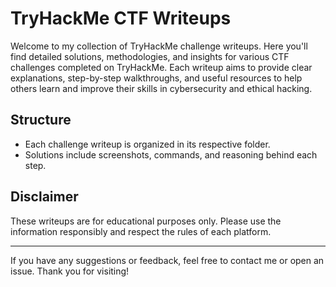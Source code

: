 # TryHackMe CTF Writeups

Welcome to my collection of TryHackMe challenge writeups. Here you'll find detailed solutions, methodologies, and insights for various CTF challenges completed on TryHackMe. Each writeup aims to provide clear explanations, step-by-step walkthroughs, and useful resources to help others learn and improve their skills in cybersecurity and ethical hacking.

## Structure
- Each challenge writeup is organized in its respective folder.
- Solutions include screenshots, commands, and reasoning behind each step.

## Disclaimer
These writeups are for educational purposes only. Please use the information responsibly and respect the rules of each platform.

---

If you have any suggestions or feedback, feel free to contact me or open an issue.
Thank you for visiting!